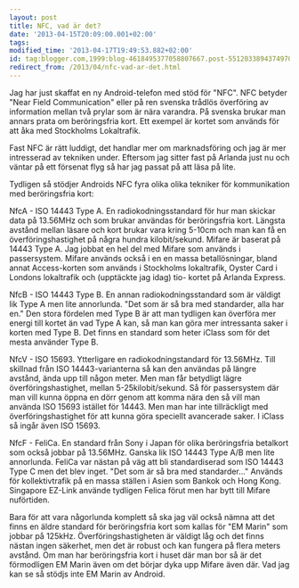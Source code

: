 ```yaml
---
layout: post
title: NFC, vad är det?
date: '2013-04-15T20:09:00.001+02:00'
tags: 
modified_time: '2013-04-17T19:49:53.882+02:00'
id: tag:blogger.com,1999:blog-4618495377058807667.post-551203389437497090
redirect_from: /2013/04/nfc-vad-ar-det.html
---
```


Jag har just skaffat en ny Android-telefon med stöd för "NFC".  NFC
betyder "Near Field Communication" eller på ren svenska trådlös
överföring av information mellan två prylar som är nära varandra.  På
svenska brukar man annars prata om beröringsfria kort.  Ett exempel är
kortet som används för att åka med Stockholms Lokaltrafik.

Fast NFC är rätt luddigt, det handlar mer om marknadsföring och jag är
mer intresserad av tekniken under.  Eftersom jag sitter fast på
Arlanda just nu och väntar på ett försenat flyg så har jag passat på
att läsa på lite.

Tydligen så stödjer Androids NFC fyra olika olika tekniker för
kommunikation med beröringsfria kort:

NfcA - ISO 14443 Type A.  En radiokodningsstandard för hur man skickar
data på 13.56MHz och som brukar användas för beröringsfria kort.
Längsta avstånd mellan läsare och kort brukar vara kring 5-10cm och man
kan få en överföringshastighet på några hundra kilobit/sekund.  Mifare
är baserat på 14443 Type A.  Jag jobbat en hel del med Mifare som
används i passersystem.  Mifare används också i en en massa
betallösningar, bland annat Access-korten som används i Stockholms
lokaltrafik, Oyster Card i Londons lokaltrafik och (upptäckte jag
idag) tio- kortet på Arlanda Express.

NfcB - ISO 14443 Type B.  En annan radiokodningsstandard som är
väldigt lik Type A men lite annorlunda.  "Det som är så bra med
standarder, alla har en."  Den stora fördelen med Type B är att man
tydligen kan överföra mer energi till kortet än vad Type A kan, så man
kan göra mer intressanta saker i korten med Type B.  Det finns en
standard som heter iClass som för det mesta använder Type B.

NfcV - ISO 15693.  Ytterligare en radiokodningstandard för 13.56MHz.
Till skillnad från ISO 14443-varianterna så kan den användas på längre
avstånd, ända upp till någon meter.  Men man får betydligt lägre
överföringshastighet, mellan 5-25kilobit/sekund.  Så för passersystem
där man vill kunna öppna en dörr genom att komma nära den så vill man
använda ISO 15693 istället för 14443.  Men man har inte tillräckligt
med överföringshastighet för att kunna göra speciellt avancerade
saker.  I iClass så ingår även ISO 15693.

NfcF - FeliCa.  En standard från Sony i Japan för olika beröringsfria
betalkort som också jobbar på 13.56MHz.  Ganska lik ISO 14443 Type A/B
men lite annorlunda.  FeliCa var nästan på väg att bli standardiserad
som ISO 14443 Type C men det blev inget.  "Det som är så bra med
standarder..."  Används för kollektivtrafik på en massa ställen i
Asien som Bankok och Hong Kong.  Singapore EZ-Link använde tydligen
Felica förut men har bytt till Mifare nuförtiden.

Bara för att vara någorlunda komplett så ska jag väl också nämna att
det finns en äldre standard för beröringsfria kort som kallas för "EM
Marin" som jobbar på 125kHz.  Överföringshastigheten är väldigt låg
och det finns nästan ingen säkerhet, men det är robust och kan fungera
på flera meters avstånd.  Om man har beröringsfria kort i huset där
man bor så är det förmodligen EM Marin även om det börjar dyka upp
Mifare även där.  Vad jag kan se så stödjs inte EM Marin av Android.

